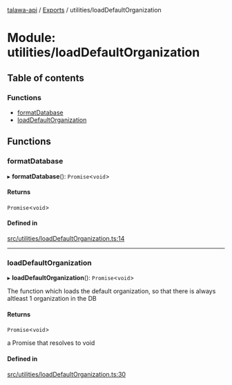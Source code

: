 [talawa-api](../README.md) / [Exports](../modules.md) / utilities/loadDefaultOrganization

# Module: utilities/loadDefaultOrganization

## Table of contents

### Functions

- [formatDatabase](utilities_loadDefaultOrganization.md#formatdatabase)
- [loadDefaultOrganization](utilities_loadDefaultOrganization.md#loaddefaultorganization)

## Functions

### formatDatabase

▸ **formatDatabase**(): `Promise`\<`void`\>

#### Returns

`Promise`\<`void`\>

#### Defined in

[src/utilities/loadDefaultOrganization.ts:14](https://github.com/PalisadoesFoundation/talawa-api/blob/0075fca/src/utilities/loadDefaultOrganization.ts#L14)

___

### loadDefaultOrganization

▸ **loadDefaultOrganization**(): `Promise`\<`void`\>

The function which loads the default organization, so that there is always altleast 1 organization in the DB

#### Returns

`Promise`\<`void`\>

a Promise that resolves to void

#### Defined in

[src/utilities/loadDefaultOrganization.ts:30](https://github.com/PalisadoesFoundation/talawa-api/blob/0075fca/src/utilities/loadDefaultOrganization.ts#L30)
